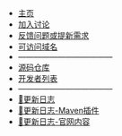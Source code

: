 * [主页](/)
* [加入讨论](discussion.md)
* [反馈问题或提新需求](issues.md)
* [可访问域名](domain-name.md)
* ————————————
* [源码仓库](repositories.md)
* [开发者列表](contributors.md)
* ————————————
* [🚀更新日志](changelog.md)
* [🚀更新日志-Maven插件](changelog-maven-plugin.md)
* [🚀更新日志-官网内容](changelog-site.md)
